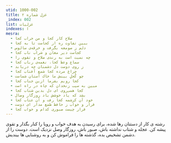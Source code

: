 ```yaml
---
utid: 1000-002
title: غزل شماره ۲
_index: 002
list: غزلیات
indexes: ا
mesra:
  - صلاح کار کجا و من خراب کجا
  - ببین تفاوت ره از کجاست تا به کجا
  - دلم ز صومعه بگرفت و خرقه‌ی سالوس
  - کجاست دیر مغان و شراب ناب کجا
  - چه نسبت است به رندی صلاح و تقوی را
  - سماع وعظ کجا، نغمه‌ی رباب کجا
  - ز روی دوست دل دشمنان چه دریابد
  - چراغ مرده کجا شمع آفتاب کجا
  - چو کُحلِ بینش ما خاک آستان شماست
  - کجا رویم بفرما ازین جناب کجا
  - مبین به سیب زنخدان که چاه در راه است
  - کجا همی‌روی ای دل بدین شتاب کجا
  - بشد که یاد خوشش باد روزگار وصال
  - خود آن کرشمه کجا رفت و آن عتاب کجا
  - قرار و خواب ز حافظ طمع مدار‌ ای دوست
  - قرار چیست صبوری کدام و خواب کجا
---
```

رشته ی کار از دستتان رها شده، برای رسیدن به هدف خواب و رویا را کنار بگذار و تقوی پیشه کن. عجله و شتاب نداشته باش، صبور باش، روزگار وصل نزدیک است. دوست را از دشمن تشخیص بده، گذشته ها را فراموش کن و به روشنایی ها بیندیش.
